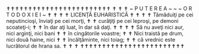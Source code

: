✝️✝️✝️✝️✝️✝️✝️✝️✝️✝️✝️✝️✝️✝️✝️✝️✝️✝️✝️✝️✝️✝️✝️✝️
✝️                                                       ✝️
✝️      ~ P U T E R E A ~ ~ ~ O R T O D O X I E I ~      ✝️
✝️                                                       ✝️
✝️                  LICENȚĂ EUHARISTICĂ                  ✝️
✝️                                                       ✝️
✝️  Tămăduiţi pe cei neputincioşi, înviaţi pe cei morţi, ✝️
✝️    curăţiţi pe cei leproşi, pe demoni scoateţi-i;     ✝️
✝️      în dar aţi luat, în dar să daţi.                 ✝️
✝️                                                       ✝️
✝️  Să nu aveţi nici aur, nici arginţi, nici bani        ✝️
✝️    în cingătorile voastre;                            ✝️
✝️      Nici traistă pe drum, nici două haine, nici      ✝️
✝️        încălţăminte, nici toiag;                      ✝️
✝️          că vrednic este lucrătorul de hrana sa.      ✝️
✝️                                                       ✝️
✝️✝️✝️✝️✝️✝️✝️✝️✝️✝️✝️✝️✝️✝️✝️✝️✝️✝️✝️✝️✝️✝️✝️✝️
